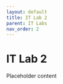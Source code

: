 ```yaml
---
layout: default
title: IT Lab 2
parent: IT Labs
nav_order: 2
---
```


# IT Lab 2
Placeholder content

